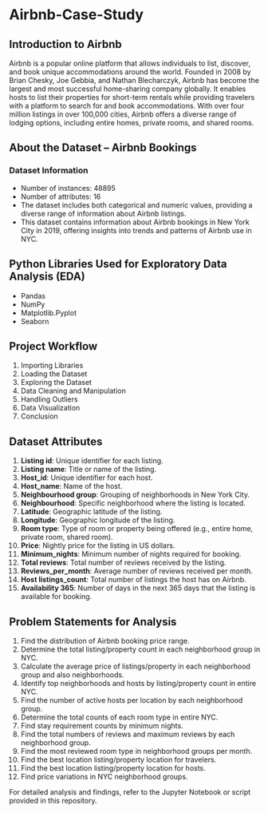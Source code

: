 # Airbnb-Case-Study

## Introduction to Airbnb
Airbnb is a popular online platform that allows individuals to list, discover, and book unique accommodations around the world. Founded in 2008 by Brian Chesky, Joe Gebbia, and Nathan Blecharczyk, Airbnb has become the largest and most successful home-sharing company globally. It enables hosts to list their properties for short-term rentals while providing travelers with a platform to search for and book accommodations. With over four million listings in over 100,000 cities, Airbnb offers a diverse range of lodging options, including entire homes, private rooms, and shared rooms.

## About the Dataset – Airbnb Bookings
### Dataset Information
- Number of instances: 48895
- Number of attributes: 16
- The dataset includes both categorical and numeric values, providing a diverse range of information about Airbnb listings.
- This dataset contains information about Airbnb bookings in New York City in 2019, offering insights into trends and patterns of Airbnb use in NYC.

## Python Libraries Used for Exploratory Data Analysis (EDA)
- Pandas
- NumPy
- Matplotlib.Pyplot
- Seaborn

## Project Workflow
1. Importing Libraries
2. Loading the Dataset
3. Exploring the Dataset
4. Data Cleaning and Manipulation
5. Handling Outliers
6. Data Visualization
7. Conclusion

## Dataset Attributes
1. **Listing id**: Unique identifier for each listing.
2. **Listing name**: Title or name of the listing.
3. **Host_id**: Unique identifier for each host.
4. **Host_name**: Name of the host.
5. **Neighbourhood group**: Grouping of neighborhoods in New York City.
6. **Neighbourhood**: Specific neighborhood where the listing is located.
7. **Latitude**: Geographic latitude of the listing.
8. **Longitude**: Geographic longitude of the listing.
9. **Room type**: Type of room or property being offered (e.g., entire home, private room, shared room).
10. **Price**: Nightly price for the listing in US dollars.
11. **Minimum_nights**: Minimum number of nights required for booking.
12. **Total reviews**: Total number of reviews received by the listing.
13. **Reviews_per_month**: Average number of reviews received per month.
14. **Host listings_count**: Total number of listings the host has on Airbnb.
15. **Availability 365**: Number of days in the next 365 days that the listing is available for booking.

## Problem Statements for Analysis
1. Find the distribution of Airbnb booking price range.
2. Determine the total listing/property count in each neighborhood group in NYC.
3. Calculate the average price of listings/property in each neighborhood group and also neighborhoods.
4. Identify top neighborhoods and hosts by listing/property count in entire NYC.
5. Find the number of active hosts per location by each neighborhood group.
6. Determine the total counts of each room type in entire NYC.
7. Find stay requirement counts by minimum nights.
8. Find the total numbers of reviews and maximum reviews by each neighborhood group.
9. Find the most reviewed room type in neighborhood groups per month.
10. Find the best location listing/property location for travelers.
11. Find the best location listing/property location for hosts.
12. Find price variations in NYC neighborhood groups.

For detailed analysis and findings, refer to the Jupyter Notebook or script provided in this repository.
